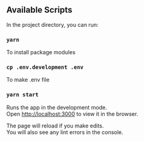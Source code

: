 ## Available Scripts

In the project directory, you can run:

### `yarn`

To install package modules

### `cp .env.development .env`

To make .env file

### `yarn start`

Runs the app in the development mode.\
Open [http://localhost:3000](http://localhost:3000) to view it in the browser.

The page will reload if you make edits.\
You will also see any lint errors in the console.
